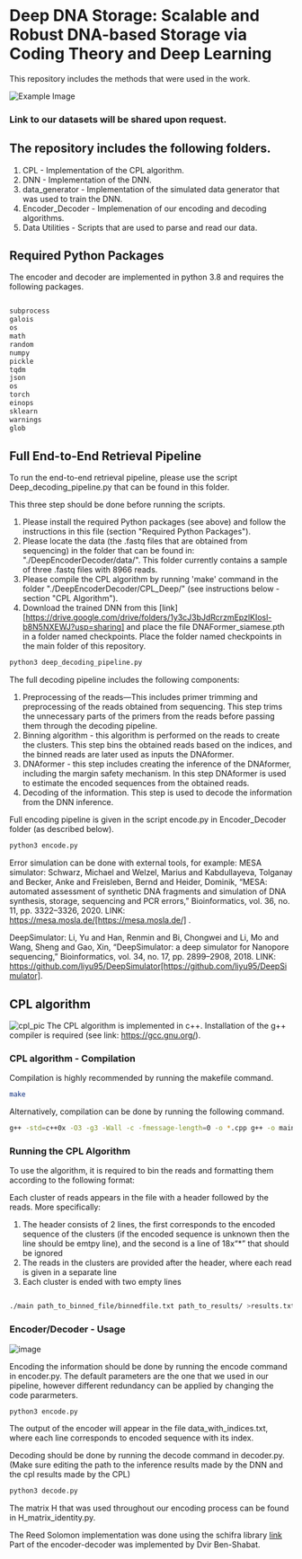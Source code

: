 # Deep DNA Storage: Scalable and Robust DNA-based Storage via Coding Theory and Deep Learning 


This repository includes the methods that were used in the work. 

![Example Image](pipeline_(fig1).png)


### Link to our datasets will be shared upon request. 

## The repository includes the following folders. 

1. CPL - Implementation of the CPL algorithm.
2. DNN - Implementation of the DNN. 
3. data_generator - Implementation of the simulated data generator that was used to train the DNN. 
4. Encoder_Decoder - Implemenation of our encoding and decoding algorithms.  
5. Data Utilities - Scripts that are used to parse and read our data.

## Required Python Packages

The encoder and decoder are implemented in python 3.8 and requires the following packages. 
```bash

subprocess
galois
os
math
random
numpy
pickle
tqdm 
json
os
torch
einops
sklearn
warnings
glob


```

## Full End-to-End Retrieval Pipeline

To run the end-to-end retrieval pipeline, please use the script 
Deep_decoding_pipeline.py  that can be found in this folder.

This three step should be done before running the scripts.
1. Please install the required Python packages (see above) and follow the instructions in this file (section "Required Python Packages").
2. Please locate the data (the .fastq files that are obtained from sequencing) in the folder that can be found in: "./DeepEncoderDecoder/data/". This folder currently contains a sample of three .fastq files with 8966 reads.
3. Please compile the CPL algorithm by running 'make' command in the folder "./DeepEncoderDecoder/CPL_Deep/"  (see instructions below - section "CPL Algorithm").
4. Download the trained DNN from this [link][https://drive.google.com/drive/folders/1y3cJ3bJdRcrzmEpzlKIosl-b8N5NXEWJ?usp=sharing] and place the file DNAFormer_siamese.pth in a folder named checkpoints. Place the folder named checkpoints in the main folder of this repository.

```bash
python3 deep_decoding_pipeline.py
```

The full decoding pipeline includes the following components: 
1. Preprocessing of the reads—This includes primer trimming and preprocessing of the reads obtained from sequencing. 
This step trims the unnecessary parts of the primers from the reads before passing them through the decoding pipeline. 
2. Binning algorithm - this algorithm is performed on the reads to create the clusters.
This step bins the obtained reads based on the indices, and the binned reads are later used as inputs the DNAformer. 
3. DNAformer - this step includes creating the inference of the DNAformer, including the margin safety mechanism. 
In this step DNAformer is used to estimate the encoded sequences from the obtained reads. 
4. Decoding of the information. 
This step is used to decode the information from the DNN inference. 



Full encoding pipeline is given in the script encode.py in Encoder_Decoder folder (as described below). 
```bash
python3 encode.py
```

Error simulation can be done with external tools, for example: 
MESA simulator: 
Schwarz, Michael and Welzel, Marius and Kabdullayeva, Tolganay and Becker, Anke and Freisleben, Bernd and Heider, Dominik, “MESA: automated assessment of synthetic DNA fragments and simulation of DNA synthesis, storage, sequencing and PCR errors,” Bioinformatics, vol. 36, no. 11, pp. 3322–3326, 2020. LINK: https://mesa.mosla.de/[https://mesa.mosla.de/] .

DeepSimulator: 
Li, Yu and Han, Renmin and Bi, Chongwei and Li, Mo and Wang, Sheng and Gao, Xin, “DeepSimulator: a deep simulator for Nanopore sequencing,” Bioinformatics, vol. 34, no. 17, pp. 2899–2908, 2018. LINK: https://github.com/liyu95/DeepSimulator[https://github.com/liyu95/DeepSimulator].

## CPL algorithm
![cpl_pic](cpl.png)
The CPL algorithm is implemented in c++. 
Installation of the g++ compiler is required (see link: https://gcc.gnu.org/). 


### CPL algorithm - Compilation

Compilation is highly recommended by running the makefile command. 

```bash
make
```

Alternatively, compilation can be done by running the following command. 

```bash
g++ -std=c++0x -O3 -g3 -Wall -c -fmessage-length=0 -o *.cpp g++ -o main *.o
```


### Running the CPL Algorithm
To use the algorithm, it is required to bin the reads and formatting them according to the following format:

Each cluster of reads appears in the file with a header followed by the reads. More specifically:
1. The header consists of 2 lines, the first corresponds to the encoded sequence of the clusters (if the encoded sequence is unknown then the line should be emtpy line), and the second is a line of 18x“*” that should be ignored
2. The reads in the clusters are provided after the header, where each read is given in a separate line
3. Each cluster is ended with two empty lines


```bash

./main path_to_binned_file/binnedfile.txt path_to_results/ >results.txt

```

### Encoder/Decoder - Usage

![image](encoding.png)

Encoding the information should be done by running the encode command in encoder.py. 
The default parameters are the one that we used in our pipeline, however different redundancy can be applied by changing the code pararmeters. 
```bash
python3 encode.py
```
The output of the encoder will appear in the file data_with_indices.txt, where each line corresponds to encoded sequence with its index. 

Decoding should be done by running the decode command in decoder.py. 
(Make sure editing the path to the inference results made by the DNN and the cpl results made by the CPL)
```bash
python3 decode.py
```

The matrix H that was used throughout our encoding process can be found in H_matrix_identity.py.

The Reed Solomon implementation was done using the schifra library [link](https://www.schifra.com/)
Part of the encoder-decoder was implemented by Dvir Ben-Shabat.
